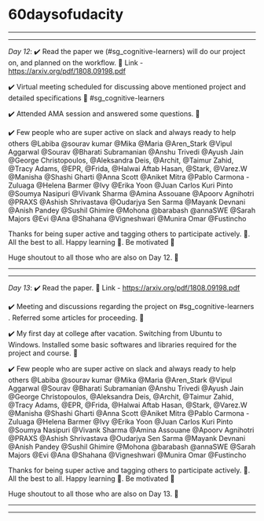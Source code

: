 # 60daysofudacity

<hr />
<hr />

*Day 12*:
:heavy_check_mark: Read the paper we (#sg_cognitive-learners) will do our project on, and planned on the workflow. :slightly_smiling_face:
Link - https://arxiv.org/pdf/1808.09198.pdf

:heavy_check_mark: Virtual meeting scheduled for discussing above mentioned project and detailed specifications :slightly_smiling_face:
#sg_cognitive-learners

:heavy_check_mark: Attended AMA session and answered some questions. :slightly_smiling_face:

:heavy_check_mark:
Few people who are super active on slack and always ready to help others
@Labiba @sourav kumar @Mika  @Maria  @Aren_Stark  @Vipul Aggarwal  @Sourav  @Bharati Subramanian  @Anshu Trivedi  @Ayush Jain @George Christopoulos, @Aleksandra Deis, @Archit, @Taimur Zahid, @Tracy Adams, @EPR, @Frida, @Halwai Aftab Hasan, @Stark, @Varez.W @Manisha @Shashi Gharti @Anna Scott @Aniket Mitra @Pablo Carmona - Zuluaga @Helena Barmer @Ivy @Erika Yoon @Juan Carlos Kuri Pinto  @Soumya Nasipuri @Vivank Sharma @Amina Assouane @Apoorv Agnihotri @PRAXS @Ashish Shrivastava @Oudarjya Sen Sarma @Mayank Devnani @Anish Pandey @Sushil Ghimire @Mohona @barabash @annaSWE @Sarah Majors @Evi @Ana @Shahana @Vigneshwari @Munira Omar @Fustincho

Thanks for being super active and tagging others to participate actively.  :slightly_smiling_face:. All the best to all. Happy learning :slightly_smiling_face:.
Be motivated :slightly_smiling_face:


Huge shoutout to all those who are also on Day 12. :slightly_smiling_face:



<hr />
<hr />

*Day 13*:
:heavy_check_mark: Read the paper. :slightly_smiling_face:
Link - https://arxiv.org/pdf/1808.09198.pdf

:heavy_check_mark: Meeting and discussions regarding the project on #sg_cognitive-learners . Referred some articles for proceeding. :slightly_smiling_face:

:heavy_check_mark: My first day at college after vacation. Switching from Ubuntu to Windows. Installed some basic softwares and libraries required for the project and course. :slightly_smiling_face:

:heavy_check_mark:
Few people who are super active on slack and always ready to help others
@Labiba @sourav kumar @Mika  @Maria  @Aren_Stark  @Vipul Aggarwal  @Sourav  @Bharati Subramanian  @Anshu Trivedi  @Ayush Jain @George Christopoulos, @Aleksandra Deis, @Archit, @Taimur Zahid, @Tracy Adams, @EPR, @Frida, @Halwai Aftab Hasan, @Stark, @Varez.W @Manisha @Shashi Gharti @Anna Scott @Aniket Mitra @Pablo Carmona - Zuluaga @Helena Barmer @Ivy @Erika Yoon @Juan Carlos Kuri Pinto  @Soumya Nasipuri @Vivank Sharma @Amina Assouane @Apoorv Agnihotri @PRAXS @Ashish Shrivastava @Oudarjya Sen Sarma @Mayank Devnani @Anish Pandey @Sushil Ghimire @Mohona @barabash @annaSWE @Sarah Majors @Evi @Ana @Shahana @Vigneshwari @Munira Omar @Fustincho

Thanks for being super active and tagging others to participate actively.  :slightly_smiling_face:. All the best to all. Happy learning :slightly_smiling_face:.
Be motivated :slightly_smiling_face:


Huge shoutout to all those who are also on Day 13. :slightly_smiling_face:



<hr />
<hr />
